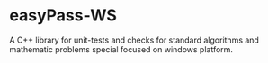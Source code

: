 # easyPass-WS
A C++ library for unit-tests and checks for standard algorithms and mathematic problems special focused on windows platform.
